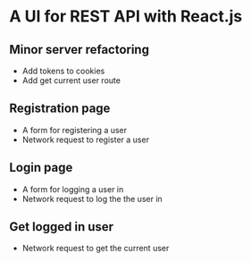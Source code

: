 # A UI for REST API with React.js

## Minor server refactoring
* Add tokens to cookies
* Add get current user route

## Registration page
* A form for registering a user
* Network request to register a user
## Login page
* A form for logging a user in
* Network request to log the the user in

## Get logged in user
* Network request to get the current user